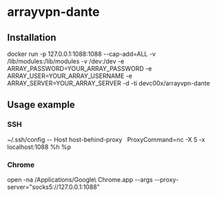 # arrayvpn-dante

## Installation

docker run -p 127.0.0.1:1088:1088 --cap-add=ALL -v /lib/modules:/lib/modules -v /dev:/dev -e ARRAY_PASSWORD=YOUR_ARRAY_PASSWORD -e ARRAY_USER=YOUR_ARRAY_USERNAME -e ARRAY_SERVER=YOUR_ARRAY_SERVER -d -ti devc00x/arrayvpn-dante

## Usage example

### SSH
~/.ssh/config --
Host host-behind-proxy
&nbsp;&nbsp;ProxyCommand=nc -X 5 -x localhost:1088 %h %p

### Chrome
open -na /Applications/Google\ Chrome.app --args --proxy-server="socks5://127.0.0.1:1088"

